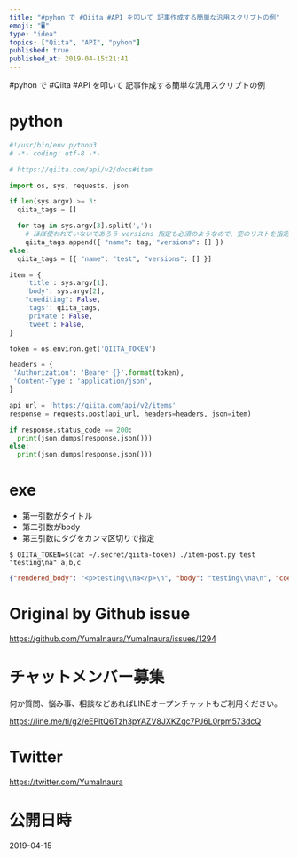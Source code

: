 ```yaml
---
title: "#pyhon で #Qiita #API を叩いて 記事作成する簡単な汎用スクリプトの例"
emoji: "🖥"
type: "idea"
topics: ["Qiita", "API", "pyhon"]
published: true
published_at: 2019-04-15t21:41
---
```


#pyhon で #Qiita #API を叩いて 記事作成する簡単な汎用スクリプトの例

# python

```py
#!/usr/bin/env python3
# -*- coding: utf-8 -*-

# https://qiita.com/api/v2/docs#item

import os, sys, requests, json

if len(sys.argv) >= 3:
  qiita_tags = []

  for tag in sys.argv[3].split(','):
    # ほぼ使われていないであろう versions 指定も必須のようなので、空のリストを指定しておく
    qiita_tags.append({ "name": tag, "versions": [] })
else:
  qiita_tags = [{ "name": "test", "versions": [] }]

item = {
    'title': sys.argv[1],
    'body': sys.argv[2],
    "coediting": False,
    'tags': qiita_tags,
    'private': False,
    'tweet': False,
}

token = os.environ.get('QIITA_TOKEN')

headers = {
 'Authorization': 'Bearer {}'.format(token),
 'Content-Type': 'application/json',
}

api_url = 'https://qiita.com/api/v2/items'
response = requests.post(api_url, headers=headers, json=item)

if response.status_code == 200:
  print(json.dumps(response.json()))
else:
  print(json.dumps(response.json()))
```

# exe

- 第一引数がタイトル
- 第二引数がbody
- 第三引数にタグをカンマ区切りで指定

```
$ QIITA_TOKEN=$(cat ~/.secret/qiita-token) ./item-post.py test "testing\na" a,b,c
```

```json
{"rendered_body": "<p>testing\\na</p>\n", "body": "testing\\na\n", "coediting": false, "comments_count": 0, "created_at": "2019-04-15T19:25:48+09:00", "group": null, "id": "b5603eeb7e91cfb93248", "likes_count": 0, "private": true, "reactions_count": 0, "tags": [{"name": "C", "versions": []}, {"name": "a", "versions": []}, {"name": "b", "versions": []}], "title": "test", "updated_at": "2019-04-15T19:25:48+09:00", "url": "https://qiita.com/YumaInaura/private/b5603eeb7e91cfb93248", "user": {"description": "https://www.wantedly.com/users/93140896 /  Ruby on Rails \u696d\u52d9\u7d4c\u9a13 \u7d044\u5e74 / Perl PHP Python Golang Linux Apache MySQL BigQuery Jenkins ansible \u306a\u3069 /  \u3044\u306a\u3046\u3089\u3086\u3046\u307e / YumaInaura / \u7a32\u6d66\u60a0\u99ac", "facebook_id": "yumainaura", "followees_count": 184, "followers_count": 164, "github_login_name": "YumaInaura", "id": "YumaInaura", "items_count": 1239, "linkedin_id": "", "location": "Osaka", "name": "Inaura \u3044\u306a\u3046\u3089 \u7a32\u6d66 Yuma \u3086\u3046\u307e \u60a0\u99ac", "organization": "", "permanent_id": 89618, "profile_image_url": "https://qiita-image-store.s3.amazonaws.com/0/89618/profile-images/1546214964", "team_only": false, "twitter_screen_name": "YumaInaura", "website_url": "http://twitter.com/yumainaura"}, "page_views_count": null}
```

# Original by Github issue

https://github.com/YumaInaura/YumaInaura/issues/1294








<!-- Update From Qiita API -->

# チャットメンバー募集


何か質問、悩み事、相談などあればLINEオープンチャットもご利用ください。

https://line.me/ti/g2/eEPltQ6Tzh3pYAZV8JXKZqc7PJ6L0rpm573dcQ





# Twitter


https://twitter.com/YumaInaura


<!-- Update From Qiita API -->



# 公開日時

2019-04-15
